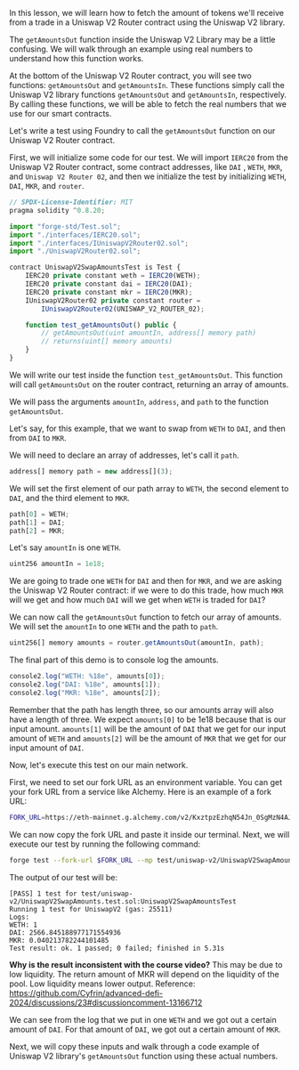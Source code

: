 In this lesson, we will learn how to fetch the amount of tokens we'll receive from a trade in a Uniswap V2 Router contract using the Uniswap V2 library.

The `getAmountsOut` function inside the Uniswap V2 Library may be a little confusing. We will walk through an example using real numbers to understand how this function works.

At the bottom of the Uniswap V2 Router contract, you will see two functions: `getAmountsOut` and `getAmountsIn`. These functions simply call the Uniswap V2 library functions `getAmountsOut` and `getAmountsIn`, respectively. By calling these functions, we will be able to fetch the real numbers that we use for our smart contracts.

Let's write a test using Foundry to call the `getAmountsOut` function on our Uniswap V2 Router contract.

First, we will initialize some code for our test. We will import `IERC20` from the Uniswap V2 Router contract,  some contract addresses, like `DAI` , `WETH`, `MKR`, and `Uniswap V2 Router 02`, and then we initialize the test by initializing `WETH`, `DAI`, `MKR`, and `router`.

```javascript
// SPDX-License-Identifier: MIT
pragma solidity ^0.8.20;

import "forge-std/Test.sol";
import "./interfaces/IERC20.sol";
import "./interfaces/IUniswapV2Router02.sol";
import "./UniswapV2Router02.sol";

contract UniswapV2SwapAmountsTest is Test {
    IERC20 private constant weth = IERC20(WETH);
    IERC20 private constant dai = IERC20(DAI);
    IERC20 private constant mkr = IERC20(MKR);
    IUniswapV2Router02 private constant router =
        IUniswapV2Router02(UNISWAP_V2_ROUTER_02);

    function test_getAmountsOut() public {
        // getAmountsOut(uint amountIn, address[] memory path)
        // returns(uint[] memory amounts)
    }
}
```

We will write our test inside the function `test_getAmountsOut`. This function will call `getAmountsOut` on the router contract, returning an array of amounts.

We will pass the arguments `amountIn`, `address`, and `path` to the function `getAmountsOut`. 

Let's say, for this example, that we want to swap from `WETH` to `DAI`, and then from `DAI` to `MKR`.

We will need to declare an array of addresses, let's call it `path`. 

```javascript
address[] memory path = new address[](3);
```

We will set the first element of our path array to `WETH`, the second element to `DAI`, and the third element to `MKR`.

```javascript
path[0] = WETH;
path[1] = DAI;
path[2] = MKR;
```

Let's say `amountIn` is one `WETH`.

```javascript
uint256 amountIn = 1e18;
```

We are going to trade one `WETH` for `DAI` and then for `MKR`, and we are asking the Uniswap V2 Router contract: if we were to do this trade, how much `MKR` will we get and how much `DAI` will we get when `WETH` is traded for `DAI`?

We can now call the `getAmountsOut` function to fetch our array of amounts. We will set the `amountIn` to one `WETH` and the path to `path`.

```javascript
uint256[] memory amounts = router.getAmountsOut(amountIn, path);
```

The final part of this demo is to console log the amounts.

```javascript
console2.log("WETH: %18e", amounts[0]);
console2.log("DAI: %18e", amounts[1]);
console2.log("MKR: %18e", amounts[2]);
```

Remember that the path has length three, so our amounts array will also have a length of three. We expect `amounts[0]` to be 1e18 because that is our input amount. `amounts[1]` will be the amount of `DAI` that we get for our input amount of `WETH` and `amounts[2]` will be the amount of `MKR` that we get for our input amount of `DAI`. 

Now, let's execute this test on our main network.

First, we need to set our fork URL as an environment variable. You can get your fork URL from a service like Alchemy. Here is an example of a fork URL:

```bash
FORK_URL=https://eth-mainnet.g.alchemy.com/v2/KxztpzEzhqN54Jn_0SgMzN4AJ5Q50K4
```
We can now copy the fork URL and paste it inside our terminal. Next, we will execute our test by running the following command:

```bash
forge test --fork-url $FORK_URL --mp test/uniswap-v2/UniswapV2SwapAmounts.test.sol --mt test_getAmountsOut -vvv
```

The output of our test will be:

```
[PASS] 1 test for test/uniswap-v2/UniswapV2SwapAmounts.test.sol:UniswapV2SwapAmountsTest
Running 1 test for UniswapV2 (gas: 25511)
Logs:
WETH: 1
DAI: 2566.845188977171554936
MKR: 0.040213782244101485
Test result: ok. 1 passed; 0 failed; finished in 5.31s
```

**Why is the result inconsistent with the course video?** This may be due to low liquidity. The return amount of MKR will depend on the liquidity of the pool. Low liquidity means lower output. Reference: https://github.com/Cyfrin/advanced-defi-2024/discussions/23#discussioncomment-13166712

We can see from the log that we put in one `WETH` and we got out a certain amount of `DAI`. For that amount of `DAI`, we got out a certain amount of `MKR`.

Next, we will copy these inputs and walk through a code example of Uniswap V2 library's `getAmountsOut` function using these actual numbers. 
